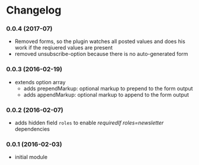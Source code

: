 # Changelog

### 0.0.4 (2017-07)

- Removed forms, so the plugin watches all posted values and does his work if the reqiuered values are present
- removed unsubscribe-option because there is no auto-generated form


### 0.0.3 (2016-02-19)

- extends option array
  - adds prependMarkup: optional markup to prepend to the form output
  - adds appendMarkup: optional markup to append to the form output

### 0.0.2 (2016-02-07)

- adds hidden field `roles` to enable *requiredIf roles=newsletter* dependencies

### 0.0.1 (2016-02-03)

- initial module
